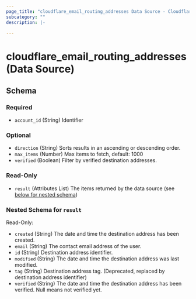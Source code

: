 ```yaml
---
page_title: "cloudflare_email_routing_addresses Data Source - Cloudflare"
subcategory: ""
description: |-
  
---
```


# cloudflare_email_routing_addresses (Data Source)




<!-- schema generated by tfplugindocs -->
## Schema

### Required

- `account_id` (String) Identifier

### Optional

- `direction` (String) Sorts results in an ascending or descending order.
- `max_items` (Number) Max items to fetch, default: 1000
- `verified` (Boolean) Filter by verified destination addresses.

### Read-Only

- `result` (Attributes List) The items returned by the data source (see [below for nested schema](#nestedatt--result))

<a id="nestedatt--result"></a>
### Nested Schema for `result`

Read-Only:

- `created` (String) The date and time the destination address has been created.
- `email` (String) The contact email address of the user.
- `id` (String) Destination address identifier.
- `modified` (String) The date and time the destination address was last modified.
- `tag` (String) Destination address tag. (Deprecated, replaced by destination address identifier)
- `verified` (String) The date and time the destination address has been verified. Null means not verified yet.


